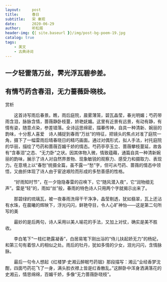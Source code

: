 ```yaml
---
layout:     post
title:      春日
subtitle:   宋 秦观
date:       2020-06-29
author:     听松阁
header-img: {{ site.baseurl }}/img/post-bg-poem-19.jpg
catalog: true
tags:
    - 美文
    - 古典诗词
---
```


## 一夕轻雷落万丝，霁光浮瓦碧参差。

## 有情芍药含春泪，无力蔷薇卧晓枝。





赏析



　　这首诗写雨后春景。瞧，雨后庭院，晨雾薄笼，碧瓦晶莹，春光明媚；芍药带雨含泪，脉脉含情，蔷薇静卧枝蔓，娇艳妩媚。这里有近景有远景，有动有静，有情有姿，随意点染，参差错落。全诗运思绵密，描摹传神，自具一种清新、婉丽的韵味，十分惹人喜爱　诗人捕捉到春雨“万丝”的特征，把镜头的焦点对准了庭院一角，摄下了一幅雷雨后晴春晓日的精巧画面。通过对偶形式，拟人手法，衬托庭院的华丽，描绘了芍药和蔷薇百媚千娇的情态。芍药亭亭玉立、蔷薇攀枝蔓延，故各有“含春泪”之态、“无力卧”之状。因其体物入微，情致蕴藉，通篇自具一种清新婉丽的韵味，展示了诗人对自然界景物、现象敏锐的观察力、感受力和摄取力、表现力。在意境上以“春愁”统摄全篇，虽不露一“愁”字，但可从芍药、蔷薇的情态中领悟，又曲折体现了诗人由于宦途艰险而形成的多愁善感的性格。



　　“好雨知时节”，在一夕隐隐春雷的召唤下，它“随风潜入夜”，它“润物细无声”。雷是“轻”的，雨如“丝”般，春雨的特色诗人只用两个字就揭示出来了。



　　那碧绿的琉璃瓦，被一夜春雨洗得干干净净，晶莹剔透，犹如翡翠，瓦上还沾有水珠，在晨曦的辉映下，浮光闪闪，鲜艳夺目，令人心旷神怡——这是第二句所写的美



　　最妙的是后两句，诗人采用以美人喻花的手法，又加上对仗，确实是美不胜收。



　　李白笔下“一枝红艳露凝香”，白居易笔下刚出浴的“侍儿扶起娇无力”的杨妃，和第三句有着惊人的相似之处。雨后的牡丹，犹如多情的少女，泪光闪闪，含情脉脉。



　　最后一句令人想起《红楼梦·史湘云醉眠芍药铟》那段描写：湘云“业经香梦沈酣，四面芍药花飞了一身，满头脸衣襟上皆是红香散乱。”这醉卧中浑身洒满落花的史湘云，情思绵绵，百媚千娇，多像“无力蔷薇卧晓枝”。
